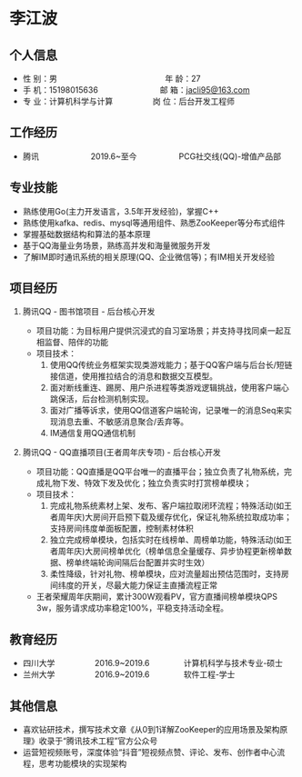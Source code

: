  <left>
     <h1>李江波</h1>
 </left>

## 个人信息 
* 性 别：男  &ensp;&ensp;&emsp;&emsp;&emsp;&emsp;&emsp;&emsp;&emsp;&emsp;&emsp;&emsp;&emsp;&emsp; 年 龄：27  
* 手 机：15198015636  &ensp;&ensp;&ensp;&emsp;&emsp;&emsp;&emsp;&emsp;&emsp;邮 箱：jacli95@163.com   
* 专 业：计算机科学与计算&emsp;&emsp;&emsp;&emsp;&emsp;岗 位：后台开发工程师        

## 工作经历
* 腾讯&emsp;&emsp;&emsp;&emsp;&emsp;&emsp;&ensp;2019.6~至今&emsp;&emsp;&emsp;&emsp;&emsp; PCG社交线(QQ)-增值产品部       

## 专业技能
* 熟练使用Go(主力开发语言，3.5年开发经验)，掌握C++
* 熟练使用kafka、redis、mysql等通用组件、熟悉ZooKeeper等分布式组件
* 掌握基础数据结构和算法的基本原理
* 基于QQ海量业务场景，熟练高并发和海量微服务开发
* 了解IM即时通讯系统的相关原理(QQ、企业微信等)；有IM相关开发经验

## 项目经历

1. 腾讯QQ - 图书馆项目 - 后台核心开发
    * 项目功能：为目标用户提供沉浸式的自习室场景；并支持寻找同桌一起互相监督、陪伴的功能
    * 项目技术：
        1. 使用QQ传统业务框架实现类游戏能力；基于QQ客户端与后台长/短链接信道，使用推拉结合的消息和数据交互模型。
        2. 面对断线重连、踢房、用户杀进程等类游戏逻辑挑战，使用客户端心跳保活，后台检测机制实现。
        3. 面对广播等诉求，使用QQ信道客户端轮询，记录唯一的消息Seq来实现消息去重、不敏感消息聚合/丢弃等。
        4. IM通信复用QQ通信机制

2. 腾讯QQ - QQ直播项目(王者周年庆专项) - 后台核心开发
    * 项目功能：QQ直播是QQ平台唯一的直播平台；独立负责了礼物系统，完成礼物下发、特效下发及优化；独立负责实时打赏榜单模块；
    * 项目技术：
        1. 完成礼物系统素材上架、发布、客户端拉取闭环流程；特殊活动(如王者周年庆)大房间开启预下载及缓存优化，保证礼物系统拉取成功率；支持房间纬度单面板配置，控制素材体积
        2. 独立完成榜单模块，包括实时在线榜单、周榜单功能，特殊活动(如王者周年庆)大房间榜单优化（榜单信息全量缓存、异步协程更新榜单数据、榜单终端轮询间隔后台配置并实时生效）
        3. 柔性降级，针对礼物、榜单模块，应对流量超出预估范围时，支持房间纬度的开关，尽最大能力保证主直播流程正常
    * 王者荣耀周年庆期间，累计300W观看PV，官方直播间榜单模块QPS 3w，服务请求成功率稳定100%，平稳支持活动全程。

## 教育经历

* 四川大学&emsp;&emsp;&emsp;&emsp;&emsp;2016.9~2019.6&emsp;&emsp;&emsp;&emsp; 计算机科学与技术专业-硕士
* 兰州大学&emsp;&emsp;&emsp;&emsp;&emsp;2016.9~2019.6&emsp;&emsp;&emsp;&emsp; 软件工程-学士

## 其他信息 
* 喜欢钻研技术，撰写技术文章《从0到1详解ZooKeeper的应用场景及架构原理》收录于“腾讯技术工程”官方公众号
* 运营短视频账号，深度体验“抖音”短视频点赞、评论、发布、创作者中心流程，思考功能模块的实现架构



